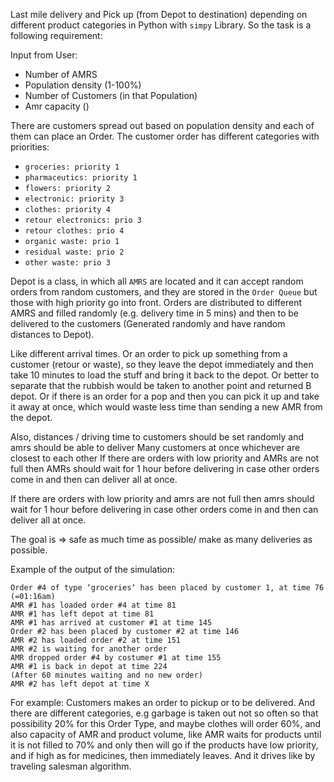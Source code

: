 
Last mile delivery and Pick up (from Depot to destination) depending on different product categories in Python with `simpy` Library. So the task is a following requirement:

Input from User:
- Number of AMRS
- Population density (1-100%) 
- Number of Customers (in that Population)
- Amr capacity ()

There are customers spread out based on population density and each of them can place an Order. The customer order has different categories with priorities:

- `groceries: priority 1`
- `pharmaceutics: priority 1` 
- `flowers: priority 2`
- `electronic: priority 3` 
- `clothes: priority 4`
- `retour electronics: prio 3`
- `retour clothes: prio 4`
- `organic waste: prio 1`
- `residual waste: prio 2`
- `other waste: prio 3`

Depot is a class, in which all `AMRS` are located and it can accept random orders from random customers, and they are stored in the `Order Queue` but those with high priority go into front. Orders are distributed to different AMRS and filled randomly (e.g. delivery time in 5 mins) and then to be delivered to the customers (Generated randomly and have random distances to Depot).

Like different arrival times. Or an order to pick up something from a customer (retour or waste), so they leave the depot immediately and then take 10 minutes to load the stuff and bring it back to the depot. Or better to separate that the rubbish would be taken to another point and returned B depot. 
Or if there is an order for a pop and then you can pick it up and take it away at once, which would waste less time than sending a new AMR from the depot.

Also, distances / driving time to customers should be set randomly and amrs should be able to deliver Many customers at once whichever are closest to each other If there are orders with low priority and AMRs are not full then AMRs should wait for 1 hour before delivering in case other orders come in and then can deliver all at once.

If there are orders with low priority and amrs are not full then amrs should wait for 1 hour before delivering in case other orders come in and then can deliver all at once.

The goal is => safe as much time as possible/ make as many deliveries as possible.

Example of the output of the simulation:
```
Order #4 of type ‘groceries‘ has been placed by customer 1, at time 76 
(=01:16am) 
AMR #1 has loaded order #4 at time 81
AMR #1 has left depot at time 81
AMR #1 has arrived at customer #1 at time 145
Order #2 has been placed by customer #2 at time 146
AMR #2 has loaded order #2 at time 151
AMR #2 is waiting for another order
AMR dropped order #4 by costumer #1 at time 155
AMR #1 is back in depot at time 224
(After 60 minutes waiting and no new order)
AMR #2 has left depot at time X
```

For example: 
Customers makes an order to pickup or to be delivered. And there are different categories, e.g garbage is taken out not so often so that possibility 20% for this Order Type, and maybe clothes will order 60%, and also capacity of AMR and product volume, like AMR waits for products until it is not filled to 70% and only then will go if the products have low priority, and if high as for medicines, then immediately leaves. And it drives like by traveling salesman algorithm.
